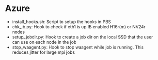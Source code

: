 # Azure
- install_hooks.sh: Script to setup the hooks in PBS
- chk_ib.py: Hook to check if eth1 is up IB enabled H16r(m) or NV24r nodes
- setup_jobdir.py: Hook to create a job dir on the local SSD that the user can use on each node in the job
- stop_waagent.py: Hook to stop waagent while job is running. This reduces jitter for large mpi jobs
